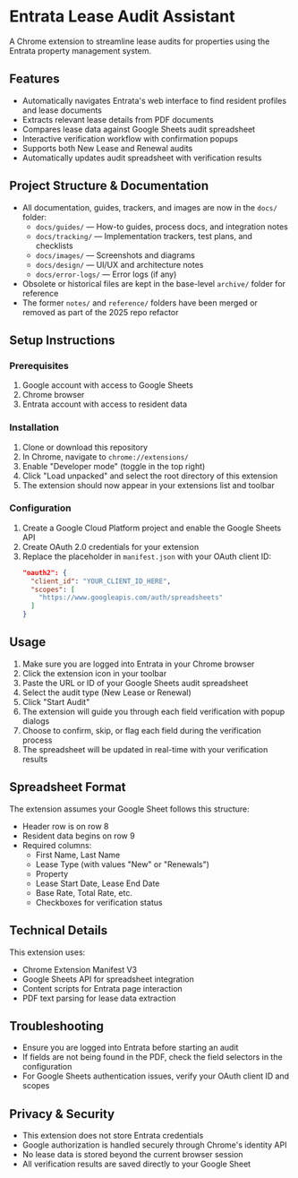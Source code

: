 # Entrata Lease Audit Assistant

A Chrome extension to streamline lease audits for properties using the Entrata property management system.

## Features

- Automatically navigates Entrata's web interface to find resident profiles and lease documents
- Extracts relevant lease details from PDF documents
- Compares lease data against Google Sheets audit spreadsheet
- Interactive verification workflow with confirmation popups
- Supports both New Lease and Renewal audits
- Automatically updates audit spreadsheet with verification results

## Project Structure & Documentation

- All documentation, guides, trackers, and images are now in the `docs/` folder:
  - `docs/guides/` — How-to guides, process docs, and integration notes
  - `docs/tracking/` — Implementation trackers, test plans, and checklists
  - `docs/images/` — Screenshots and diagrams
  - `docs/design/` — UI/UX and architecture notes
  - `docs/error-logs/` — Error logs (if any)
- Obsolete or historical files are kept in the base-level `archive/` folder for reference
- The former `notes/` and `reference/` folders have been merged or removed as part of the 2025 repo refactor

## Setup Instructions

### Prerequisites

1. Google account with access to Google Sheets
2. Chrome browser
3. Entrata account with access to resident data

### Installation

1. Clone or download this repository
2. In Chrome, navigate to `chrome://extensions/`
3. Enable "Developer mode" (toggle in the top right)
4. Click "Load unpacked" and select the root directory of this extension
5. The extension should now appear in your extensions list and toolbar

### Configuration

1. Create a Google Cloud Platform project and enable the Google Sheets API
2. Create OAuth 2.0 credentials for your extension
3. Replace the placeholder in `manifest.json` with your OAuth client ID:
   ```json
   "oauth2": {
     "client_id": "YOUR_CLIENT_ID_HERE",
     "scopes": [
       "https://www.googleapis.com/auth/spreadsheets"
     ]
   }
   ```

## Usage

1. Make sure you are logged into Entrata in your Chrome browser
2. Click the extension icon in your toolbar
3. Paste the URL or ID of your Google Sheets audit spreadsheet
4. Select the audit type (New Lease or Renewal)
5. Click "Start Audit"
6. The extension will guide you through each field verification with popup dialogs
7. Choose to confirm, skip, or flag each field during the verification process
8. The spreadsheet will be updated in real-time with your verification results

## Spreadsheet Format

The extension assumes your Google Sheet follows this structure:

- Header row is on row 8
- Resident data begins on row 9
- Required columns:
  - First Name, Last Name
  - Lease Type (with values "New" or "Renewals")
  - Property
  - Lease Start Date, Lease End Date
  - Base Rate, Total Rate, etc.
  - Checkboxes for verification status

## Technical Details

This extension uses:

- Chrome Extension Manifest V3
- Google Sheets API for spreadsheet integration
- Content scripts for Entrata page interaction
- PDF text parsing for lease data extraction

## Troubleshooting

- Ensure you are logged into Entrata before starting an audit
- If fields are not being found in the PDF, check the field selectors in the configuration
- For Google Sheets authentication issues, verify your OAuth client ID and scopes

## Privacy & Security

- This extension does not store Entrata credentials
- Google authorization is handled securely through Chrome's identity API
- No lease data is stored beyond the current browser session
- All verification results are saved directly to your Google Sheet
